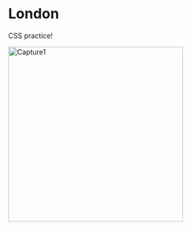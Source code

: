 # London
CSS practice!

<img width="354" alt="Capture1" src="https://user-images.githubusercontent.com/61347571/115998416-12d54e00-a622-11eb-91e4-ed6b8f2613f4.PNG">


